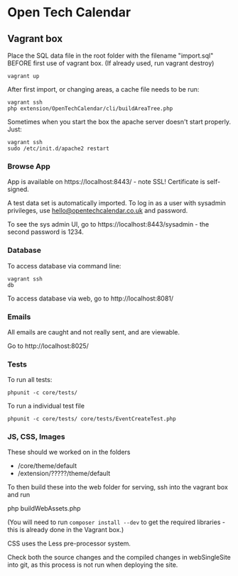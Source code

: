 # Open Tech Calendar

## Vagrant box

Place the SQL data file in the root folder with the filename "import.sql" BEFORE first use of vagrant box. (If already used, run vagrant destroy)

    vagrant up

After first import, or changing areas, a cache file needs to be run:

    vagrant ssh
    php extension/OpenTechCalendar/cli/buildAreaTree.php 

Sometimes when you start the box the apache server doesn't start properly. Just:


    vagrant ssh
    sudo /etc/init.d/apache2 restart


### Browse App    
    
App is available on https://localhost:8443/ - note SSL! Certificate is self-signed.

A test data set is automatically imported. 
To log in as a user with sysadmin privileges, use hello@opentechcalendar.co.uk and password.

To see the sys admin UI, go to https://localhost:8443/sysadmin - the second password is 1234.

### Database

To access database via command line:

    vagrant ssh
    db

To access database via web, go to http://localhost:8081/

### Emails

All emails are caught and not really sent, and are viewable.

Go to http://localhost:8025/

### Tests

To run all tests:

    phpunit -c core/tests/
    
To run a individual test file

    phpunit -c core/tests/ core/tests/EventCreateTest.php 

### JS, CSS, Images

These should we worked on in the folders

* /core/theme/default
* /extension/?????/theme/default

To then build these into the web folder for serving, ssh into the vagrant box and run

   php buildWebAssets.php 

(You will need to run `composer install --dev` to get the required libraries - this is already done in the Vagrant box.)

CSS uses the Less pre-processor system.

Check both the source changes and the compiled changes in webSingleSite into git, as this process is not run when deploying the site.
